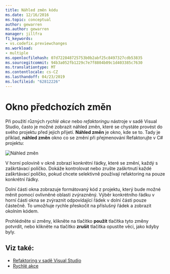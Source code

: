 ```yaml
---
title: Náhled změn kódu
ms.date: 12/16/2016
ms.topic: conceptual
author: gewarren
ms.author: gewarren
manager: jillfra
f1_keywords:
- vs.codefix.previewchanges
ms.workload:
- multiple
ms.openlocfilehash: 07d722848725753b0b2abf25c8497327cdb53835
ms.sourcegitcommit: 94b3a052fb1229c7e7f8804b09c1d403385c7630
ms.translationtype: MT
ms.contentlocale: cs-CZ
ms.lasthandoff: 04/23/2019
ms.locfileid: "62812226"
---
```

# <a name="preview-changes-window"></a>Okno předchozích změn

Při použití různých *rychlé akce* nebo *refaktoringu* nástroje v sadě Visual Studio, často je možné zobrazit náhled změn, které se chystáte provést do svého projektu před jejich přijetí. **Náhled změn** je okno, kde se to.  Tady je příklad, **náhled změn** okno co se změní při přejmenování Refaktorujte v C# projektu:

![Náhled změn](media/previewchanges.png)

V horní polovině v okně zobrazí konkrétní řádky, které se změní, každý s zaškrtávací políčko. Dokáže kontrolovat nebo zrušte zaškrtnutí každé zaškrtávací políčko, pokud chcete selektivně používají refaktoring na pouze konkrétní řádky.

Dolní části okna zobrazuje formátovaný kód z projektu, který bude možné měnit pomocí ovlivněné oblasti zvýrazněný. Výběr konkrétního řádku v horní části okna se zvýraznit odpovídající řádek v dolní části pouze částečně. To umožňuje rychle přeskočit na příslušný řádek a zobrazit okolním kódem.

Prohlédněte si změny, klikněte na tlačítko **použít** tlačítka tyto změny potvrdit, nebo klikněte na tlačítko **zrušit** tlačítka opustíte věci, jako kdyby byly.

## <a name="see-also"></a>Viz také:

- [Refaktoring v sadě Visual Studio](../ide/refactoring-in-visual-studio.md)
- [Rychlé akce](../ide/quick-actions.md)

